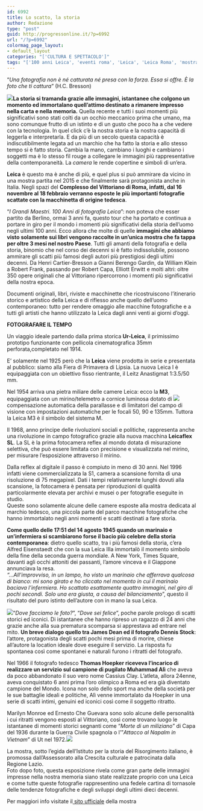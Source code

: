 ```yaml
---
id: 6992
title: Lo scatto, la storia
author: Redazione
type: "post"
guid: http://progressonline.it/?p=6992
url: "/?p=6992"
colormag_page_layout:
- default_layout
categories: "['CULTURA E SPETTACOLO']"
tags: "['100 anni Leica', 'eventi roma', 'Leica', 'Leica Roma', 'mostra foto Roma', 'mostra Leica', 'mostra Leica Roma', 'mostre roma']"
---
```


“*Una fotografia non è né catturata né presa con la forza. Essa si offre. È la foto che ti cattura*” (H.C. Bresson)

**![](https://progressonline.it/wp-content/uploads/2017/10/fotoleica-198x300.jpg)La storia si tramanda grazie alle immagini, istantanee che colgono un momento ed immortalano quell’attimo destinato a rimanere impresso nella carta e nella memoria.** Quella recente e tutti i suoi momenti più significativi sono stati colti da un occhio meccanico prima che umano, ma sono comunque frutto di un istinto e di un gusto che poco ha a che vedere con la tecnologia. In quel click c’è la nostra storia e la nostra capacità di leggerla e interpretarla. E da più di un secolo questa capacità è indiscutibilmente legata ad un marchio che ha fatto la storia e allo stesso tempo si è fatto storia. Cambia la mano, cambiano i luoghi e cambiano i soggetti ma è lo stesso fil rouge a collegare le immagini più rappresentative della contemporaneità. La *camera* le rende copertine e simboli di un’era.

**Leica** è questo ma è anche di più, e quel plus si può ammirare da vicino in una mostra partita nel 2015 e che finalmente sarà protagonista anche in Italia. Negli spazi del **Complesso del Vittoriano di Roma, infatti, dal 16 novembre al 18 febbraio verranno esposte le più importanti fotografie scattate con la macchinetta di origine tedesca**.

“*I Grandi Maestri. 100 Anni di fotografia Leica*”: non poteva che esser partito da Berlino, ormai 3 anni fa, questo tour che ha portato e continua a portare in giro per il mondo i momenti più significativi della storia dell’uomo negli ultimi 100 anni. Ecco allora che molte di quelle **immagini che abbiamo visto solamente sui libri vengono raccolte in un’unica mostra che fa tappa per oltre 3 mesi nel nostro Paese**. Tutti gli amanti della fotografia e della storia, binomio che nel corso dei decenni si è fatto indissolubile, possono ammirare gli scatti più famosi degli autori più prestigiosi degli ultimi decenni. Da Henri Cartier-Bresson a Gianni Berengo Gardin, da William Klein a Robert Frank, passando per Robert Capa, Elliott Erwitt e molti altri: oltre 350 opere originali che al Vittoriano ripercorrono i momenti più significativi della nostra epoca.

Documenti originali, libri, riviste e macchinette che ricostruiscono l’itinerario storico e artistico della Leica e di riflesso anche quello dell’uomo contemporaneo: tutto per rendere omaggio alle macchine fotografiche e a tutti gli artisti che hanno utilizzato la Leica dagli anni venti ai giorni d’oggi.

**FOTOGRAFARE IL TEMPO**

Un viaggio ideale partendo dalla prima storica **Ur-Leica**, il primissimo prototipo funzionante con pellicola cinematografica 35mm perforata,completato nel 1914.

E’ solamente nel 1925 però che la **Leica** viene prodotta in serie e presentata al pubblico: siamo alla Fiera di Primavera di Lipsia. La nuova Leica I è equipaggiata con un obiettivo fisso rientrante, il Leitz Anastigmat 1:3.5/50 mm.

Nel 1954 arriva una pietra miliare delle camere Leica: ecco la **M3**, equipaggiata con un mirino/telemetro a cornice luminosa dotato di ![](https://progressonline.it/wp-content/uploads/2017/10/leica-300x179.jpg)compensazione automatica della parallasse e di limitatori del campo di visione con impostazioni automatiche per le focali 50, 90 e 135mm. Tuttora la Leica M3 è il simbolo del sistema M.

Il 1968, anno principe delle rivoluzioni sociali e politiche, rappresenta anche una rivoluzione in campo fotografico grazie alla nuova macchina **Leicaflex SL**. La SL è la prima fotocamera reflex al mondo dotata di misurazione selettiva, che può essere limitata con precisione e visualizzata nel mirino, per misurare l’esposizione attraverso il mirino.

Dalla reflex al digitale il passo è compiuto in meno di 30 anni. Nel 1996 infatti viene commercializzata la S1, camera a scansione fornita di una risoluzione di 75 megapixel. Dati i tempi relativamente lunghi dovuti alla scansione, la fotocamera è pensata per riproduzioni di qualità particolarmente elevata per archivi e musei o per fotografie eseguite in studio.  
Queste sono solamente alcune delle camere esposte alla mostra dedicata al marchio tedesco, una piccola parte del parco macchine fotografiche che hanno immortalato negli anni momenti e scatti destinati a fare storia.

**Come quello delle 17:51 del 14 agosto 1945 quando un marinaio e un’infermiera si scambiarono forse il bacio più celebre della storia contemporanea**: dietro quello scatto, tra i più famosi della storia, c’era Alfred Eisenstaedt che con la sua Leica IIIa immortalò il momento simbolo della fine della seconda guerra mondiale. A New York, Times Square, davanti agli occhi attoniti dei passanti, l’amore vinceva e il Giappone annunciava la resa.  
*“…All’improvviso, in un lampo, ho visto un marinaio che afferrava qualcosa di bianco: mi sono girato e ho cliccato nel momento in cui il marinaio baciava l’infermiera. Ho scattato esattamente quattro immagini, nel giro di pochi secondi. Solo una era giusta, a causa del bilanciamento*”, questo il risultato del puro istinto dell’autore con in mano la sua Leica.

![](https://progressonline.it/wp-content/uploads/2017/10/Leica-James-Dean-300x210.jpg)“*Dove facciamo le foto?*”, “*Dove sei felice*”, poche parole prologo di scatti storici ed iconici. Di istantanee che hanno ripreso un ragazzo di 24 anni che grazie anche alla sua prematura scomparsa si apprestava ad entrare nel mito. **Un breve dialogo quello tra James Dean ed il fotografo Dennis Stock**: l’attore, protagonista degli scatti pochi mesi prima di morire, chiese all’autore la location ideale dove eseguire il servizio. La risposta fu spontanea così come spontanei e naturali furono i ritratti del fotografo.

Nel 1966 il fotografo tedesco **Thomas Hoepker riceveva l’incarico di realizzare un servizio sul campione di pugilato Muhammad Alì** che aveva da poco abbandonato il suo vero nome Cassius Clay. L’atleta, allora 24enne, aveva conquistato 6 anni prima l’oro olimpico a Roma ed era già diventato campione del Mondo. Icona non solo dello sport ma anche della società per le sue battaglie ideali e politiche, Alì venne immortalato da Hoepker in una serie di scatti intimi, genuini ed iconici così come il soggetto ritratto.

Marilyn Monroe ed Ernesto Che Guevara sono solo alcune delle personalità i cui ritratti vengono esposti al Vittoriano, così come trovano luogo le istantanee di momenti storici segnanti come “*Morte di un miliziano*” di Capa del 1936 durante la Guerra Civile spagnola o l’”*Attacco al Napalm in Vietnam*” di Ut nel 1972.![](https://progressonline.it/wp-content/uploads/2017/10/Leica-Guerra-Civile-Spagna-300x198.jpg)

La mostra, sotto l’egida dell’Istituto per la storia del Risorgimento italiano, è promossa dall’Assessorato alla Crescita culturale e patrocinata dalla Regione Lazio.  
Foto dopo foto, questa esposizione rivela come gran parte delle immagini impresse nella nostra memoria siano state realizzate proprio con una Leica e come tutte queste fotografie rappresentino una fedele cartina di tornasole delle tendenze fotografiche e degli sviluppi degli ultimi dieci decenni.

Per maggiori info visitate il[ sito ufficiale](https://www.ilvittoriano.com/mostra-leica-roma.html) della mostra
